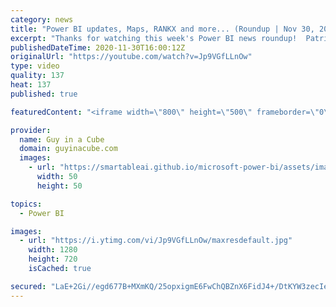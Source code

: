 ```yaml
---
category: news
title: "Power BI updates, Maps, RANKX and more... (Roundup | Nov 30, 2020)"
excerpt: "Thanks for watching this week's Power BI news roundup!  Patrick's tech video: https://guyinacu.be/toomanyrows Patrick's 2nd tech video: https://guyinacu.be/visualdataprep  📢 Become a member: https://guyinacu.be/membership   *******************  Want to take your Power BI skills to the next level? We"
publishedDateTime: 2020-11-30T16:00:12Z
originalUrl: "https://youtube.com/watch?v=Jp9VGfLLnOw"
type: video
quality: 137
heat: 137
published: true

featuredContent: "<iframe width=\"800\" height=\"500\" frameborder=\"0\" src=\"https://www.youtube.com/embed/Jp9VGfLLnOw\" allow=\"accelerometer; autoplay; encrypted-media; gyroscope; picture-in-picture\" allowfullscreen></iframe>"

provider:
  name: Guy in a Cube
  domain: guyinacube.com
  images:
    - url: "https://smartableai.github.io/microsoft-power-bi/assets/images/organizations/guyinacube.com-50x50.jpg"
      width: 50
      height: 50

topics:
  - Power BI

images:
  - url: "https://i.ytimg.com/vi/Jp9VGfLLnOw/maxresdefault.jpg"
    width: 1280
    height: 720
    isCached: true

secured: "LaE+2Gi//egd677B+MXmKQ/25opxigmE6FwChQBZnX6FidJ4+/DtKYW3zecIeOmvCkkles7bW4fG7G0qTkCJ530TMOwsp4ctgnGmHP0WLe+b2a5bxGjUVEXyQySGglNHlorHRiXMfvGVbGQimAMoOSdX4kssfikQeFSylHBzGSwcT3MIl3xSuvHKrLxstZoR2l5wc4v43Qt8HDohuQ+4YY84icNEGvMTQT2silTJjUZy/9Wy3DwHgP4YKKSjnhNmoLKaTxQ845nSqLSPixKg/jJlF7DTNpw9RVKIKEQ5HINeg7klld2jPvtP9Al3iTUQrXZM1V4j3cs5wBX2u5XeQtuzZ0jIKesSOOKsqmzOsrrZyIPfYajDRVEtZoTZ9HG8kET3EEruTk1dR/NxcLn8BZ6ztvWUK9NPefrXFKN0p5Y=;6iYvcrX1lpgxDZxafckvTg=="
---
```


